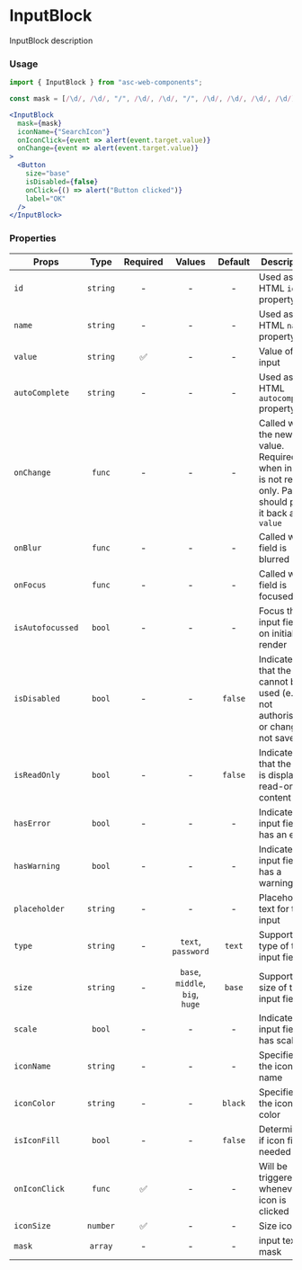 # InputBlock

InputBlock description

### Usage

```js
import { InputBlock } from "asc-web-components";
```

```js
const mask = [/\d/, /\d/, "/", /\d/, /\d/, "/", /\d/, /\d/, /\d/, /\d/];
```

```jsx
<InputBlock
  mask={mask}
  iconName={"SearchIcon"}
  onIconClick={event => alert(event.target.value)}
  onChange={event => alert(event.target.value)}
>
  <Button
    size="base"
    isDisabled={false}
    onClick={() => alert("Button clicked")}
    label="OK"
  />
</InputBlock>
```

### Properties

| Props            |   Type   | Required |             Values              | Default | Description                                                                                            |
| ---------------- | :------: | :------: | :-----------------------------: | :-----: | ------------------------------------------------------------------------------------------------------ |
| `id`             | `string` |    -     |                -                |    -    | Used as HTML `id` property                                                                             |
| `name`           | `string` |    -     |                -                |    -    | Used as HTML `name` property                                                                           |
| `value`          | `string` |    ✅    |                -                |    -    | Value of the input                                                                                     |
| `autoComplete`   | `string` |    -     |                -                |    -    | Used as HTML `autocomplete` property                                                                   |
| `onChange`       |  `func`  |    -     |                -                |    -    | Called with the new value. Required when input is not read only. Parent should pass it back as `value` |
| `onBlur`         |  `func`  |    -     |                -                |    -    | Called when field is blurred                                                                           |
| `onFocus`        |  `func`  |    -     |                -                |    -    | Called when field is focused                                                                           |
| `isAutofocussed` |  `bool`  |    -     |                -                |    -    | Focus the input field on initial render                                                                |
| `isDisabled`     |  `bool`  |    -     |                -                | `false` | Indicates that the field cannot be used (e.g not authorised, or changes not saved)                     |
| `isReadOnly`     |  `bool`  |    -     |                -                | `false` | Indicates that the field is displaying read-only content                                               |
| `hasError`       |  `bool`  |    -     |                -                |    -    | Indicates the input field has an error                                                                 |
| `hasWarning`     |  `bool`  |    -     |                -                |    -    | Indicates the input field has a warning                                                                |
| `placeholder`    | `string` |    -     |                -                |    -    | Placeholder text for the input                                                                         |
| `type`           | `string` |    -     |       `text`, `password`        | `text`  | Supported type of the input fields.                                                                    |
| `size`           | `string` |    -     | `base`, `middle`, `big`, `huge` | `base`  | Supported size of the input fields.                                                                    |
| `scale`          |  `bool`  |    -     |                -                |    -    | Indicates the input field has scale                                                                    |
| `iconName`       | `string` |    -     |                -                |    -    | Specifies the icon name                                                                                |
| `iconColor`      | `string` |    -     |                -                | `black` | Specifies the icon color                                                                               |
| `isIconFill`     |  `bool`  |    -     |                -                | `false` | Determines if icon fill is needed                                                                      |
| `onIconClick`    |  `func`  |    ✅    |                -                |    -    | Will be triggered whenever an icon is clicked                                                          |
| `iconSize`       | `number` |    ✅    |                -                |    -    | Size icon                                                                                              |
| `mask`           | `array`  |    -     |                -                |    -    | input text mask                                                                                        |
